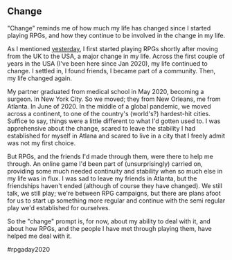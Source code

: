 ## Change

"Change" reminds me of how much my life has changed since I started playing RPGs, and how they continue to be involved in the change in my life. 

As I mentioned [yesterday](01-beginning.md), I first started playing RPGs shortly after moving from the UK to the USA, a major change in my life. Across the first couple of years in the USA (I've been here since Jan 2020), my life continued to change. I settled in, I found friends, I became part of a community. Then, my life changed again. 

My partner graduated from medical school in May 2020, becoming a surgeon. In New York City. So we moved; they from New Orleans, me from Atlanta. In June of 2020. In the middle of a global pandemic, we moved across a continent, to one of the country's (world's?) hardest-hit cities. Suffice to say, things were a little different to what I'd gotten used to. I was apprehensive about the change, scared to leave the stability I had established for myself in Atlana and scared to live in a city that I freely admit was not my first choice. 

But RPGs, and the friends I'd made through them, were there to help me through. An online game I'd been part of (unsurprisingly) carried on, providing some much needed continuity  and stability when so much else in my life was in flux. I was sad to leave my friends in Atlanta, but the friendships haven't ended (although of course they have changed). We still talk, we still play; we're between RPG campaigns, but there are plans afoot for us to start up something more regular and continue with the semi regular play we'd established for ourselves. 

So the "change" prompt is, for now, about my ability to deal with it, and about how RPGs, and the people I have met through playing them, have helped me deal with it.

#rpgaday2020